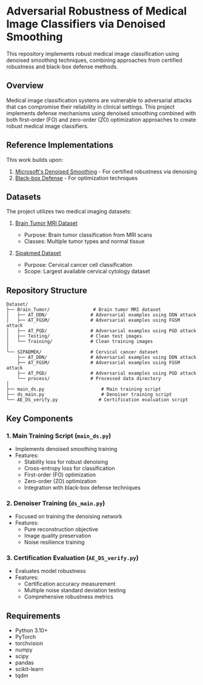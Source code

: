 # Adversarial Robustness of Medical Image Classifiers via Denoised Smoothing

This repository implements robust medical image classification using denoised smoothing techniques, combining approaches from certified robustness and black-box defense methods.

## Overview

Medical image classification systems are vulnerable to adversarial attacks that can compromise their reliability in clinical settings. This project implements defense mechanisms using denoised smoothing combined with both first-order (FO) and zero-order (ZO) optimization approaches to create robust medical image classifiers.

## Reference Implementations

This work builds upon:
1. [Microsoft's Denoised Smoothing](https://github.com/microsoft/denoised-smoothing) - For certified robustness via denoising
2. [Black-box Defense](https://github.com/damon-demon/Black-Box-Defense) - For optimization techniques

## Datasets

The project utilizes two medical imaging datasets:

1. [Brain Tumor MRI Dataset](https://www.kaggle.com/datasets/sartajbhuvaji/brain-tumor-classification-mri)
   - Purpose: Brain tumor classification from MRI scans
   - Classes: Multiple tumor types and normal tissue

2. [Sipakmed Dataset](https://www.kaggle.com/datasets/prahladmehandiratta/cervical-cancer-largest-dataset-sipakmed)
   - Purpose: Cervical cancer cell classification
   - Scope: Largest available cervical cytology dataset

## Repository Structure

```
Dataset/
├── Brain_Tumor/                # Brain tumor MRI dataset
│   ├── AT_DDN/                # Adversarial examples using DDN attack
│   ├── AT_FGSM/               # Adversarial examples using FGSM attack
│   ├── AT_PGD/                # Adversarial examples using PGD attack
│   ├── Testing/               # Clean test images
│   └── Training/              # Clean training images
│
└── SIPADMEK/                  # Cervical cancer dataset
    ├── AT_DDN/                # Adversarial examples using DDN attack
    ├── AT_FGSM/               # Adversarial examples using FGSM attack
    ├── AT_PGD/                # Adversarial examples using PGD attack
    └── process/               # Processed data directory            
│
├── main_ds.py                     # Main training script
├── ds_main.py                     # Denoiser training script
└── AE_DS_verify.py               # Certification evaluation script
```

## Key Components

### 1. Main Training Script (```main_ds.py```)
- Implements denoised smoothing training
- Features:
  - Stability loss for robust denoising
  - Cross-entropy loss for classification
  - First-order (FO) optimization
  - Zero-order (ZO) optimization
  - Integration with black-box defense techniques

### 2. Denoiser Training (```ds_main.py```)
- Focused on training the denoising network
- Features:
  - Pure reconstruction objective
  - Image quality preservation
  - Noise resilience training

### 3. Certification Evaluation (```AE_DS_verify.py```)
- Evaluates model robustness
- Features:
  - Certification accuracy measurement
  - Multiple noise standard deviation testing
  - Comprehensive robustness metrics


## Requirements

- Python 3.10+
- PyTorch
- torchvision
- numpy
- scipy
- pandas
- scikit-learn
- tqdm








